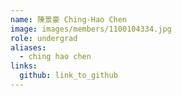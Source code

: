 ```yaml
---
name: 陳景豪 Ching-Hao Chen 
image: images/members/1100104334.jpg 
role: undergrad
aliases:
  - ching hao chen
links:
  github: link_to_github 
---
```

